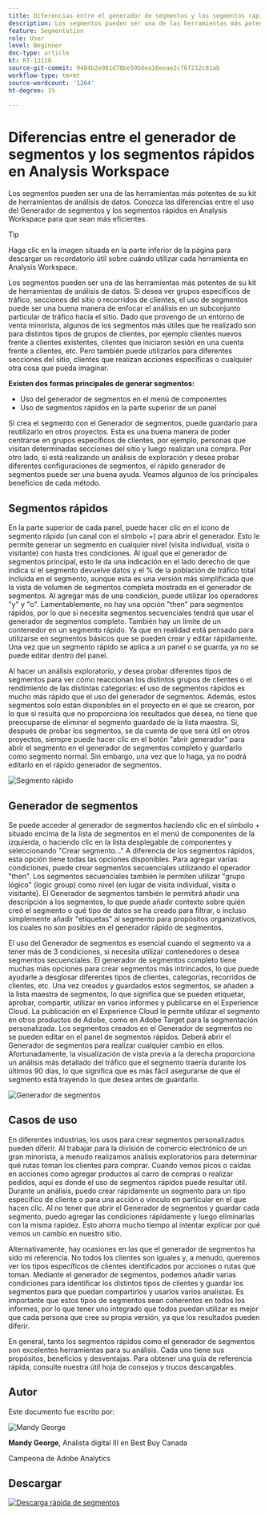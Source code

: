 ```yaml
---
title: Diferencias entre el generador de segmentos y los segmentos rápidos en Analysis Workspace
description: Los segmentos pueden ser una de las herramientas más potentes de su kit de herramientas de análisis de datos. Conozca las diferencias entre el uso del Generador de segmentos y los segmentos rápidos en Analysis Workspace para que sean más eficientes.
feature: Segmentation
role: User
level: Beginner
doc-type: article
kt: KT-13118
source-git-commit: 9484b2e981d78be59b6ea16eeae2cf6f212c81ab
workflow-type: tm+mt
source-wordcount: '1264'
ht-degree: 1%

---
```



# Diferencias entre el generador de segmentos y los segmentos rápidos en Analysis Workspace

Los segmentos pueden ser una de las herramientas más potentes de su kit de herramientas de análisis de datos. Conozca las diferencias entre el uso del Generador de segmentos y los segmentos rápidos en Analysis Workspace para que sean más eficientes.

>[!TIP]
>
> Haga clic en la imagen situada en la parte inferior de la página para descargar un recordatorio útil sobre cuándo utilizar cada herramienta en Analysis Workspace.

Los segmentos pueden ser una de las herramientas más potentes de su kit de herramientas de análisis de datos. Si desea ver grupos específicos de tráfico, secciones del sitio o recorridos de clientes, el uso de segmentos puede ser una buena manera de enfocar el análisis en un subconjunto particular de tráfico hacia el sitio. Dado que provengo de un entorno de venta minorista, algunos de los segmentos más útiles que he realizado son para distintos tipos de grupos de clientes, por ejemplo clientes nuevos frente a clientes existentes, clientes que iniciaron sesión en una cuenta frente a clientes, etc. Pero también puede utilizarlos para diferentes secciones del sitio, clientes que realizan acciones específicas o cualquier otra cosa que pueda imaginar.

**Existen dos formas principales de generar segmentos:**

* Uso del generador de segmentos en el menú de componentes
* Uso de segmentos rápidos en la parte superior de un panel

Si crea el segmento con el Generador de segmentos, puede guardarlo para reutilizarlo en otros proyectos. Esta es una buena manera de poder centrarse en grupos específicos de clientes, por ejemplo, personas que visitan determinadas secciones del sitio y luego realizan una compra. Por otro lado, si está realizando un análisis de exploración y desea probar diferentes configuraciones de segmentos, el rápido generador de segmentos puede ser una buena ayuda. Veamos algunos de los principales beneficios de cada método.

## Segmentos rápidos

En la parte superior de cada panel, puede hacer clic en el icono de segmento rápido (un canal con el símbolo +) para abrir el generador. Esto le permite generar un segmento en cualquier nivel (visita individual, visita o visitante) con hasta tres condiciones. Al igual que el generador de segmentos principal, esto le da una indicación en el lado derecho de que indica si el segmento devuelve datos y el % de la población de tráfico total incluida en el segmento, aunque esta es una versión más simplificada que la vista de volumen de segmentos completa mostrada en el generador de segmentos. Al agregar más de una condición, puede utilizar los operadores &quot;y&quot; y &quot;o&quot;. Lamentablemente, no hay una opción &quot;then&quot; para segmentos rápidos, por lo que si necesita segmentos secuenciales tendrá que usar el generador de segmentos completo. También hay un límite de un contenedor en un segmento rápido. Ya que en realidad está pensado para utilizarse en segmentos básicos que se pueden crear y editar rápidamente. Una vez que un segmento rápido se aplica a un panel o se guarda, ya no se puede editar dentro del panel.

Al hacer un análisis exploratorio, y desea probar diferentes tipos de segmentos para ver cómo reaccionan los distintos grupos de clientes o el rendimiento de las distintas categorías: el uso de segmentos rápidos es mucho más rápido que el uso del generador de segmentos. Además, estos segmentos solo están disponibles en el proyecto en el que se crearon, por lo que si resulta que no proporciona los resultados que desea, no tiene que preocuparse de eliminar el segmento guardado de la lista maestra. Si, después de probar los segmentos, se da cuenta de que será útil en otros proyectos, siempre puede hacer clic en el botón &quot;abrir generador&quot; para abrir el segmento en el generador de segmentos completo y guardarlo como segmento normal. Sin embargo, una vez que lo haga, ya no podrá editarlo en el rápido generador de segmentos.

![Segmento rápido](assets/quick-segement.png)

## Generador de segmentos

Se puede acceder al generador de segmentos haciendo clic en el símbolo + situado encima de la lista de segmentos en el menú de componentes de la izquierda, o haciendo clic en la lista desplegable de componentes y seleccionando &quot;Crear segmento...&quot; A diferencia de los segmentos rápidos, esta opción tiene todas las opciones disponibles. Para agregar varias condiciones, puede crear segmentos secuenciales utilizando el operador &quot;then&quot;. Los segmentos secuenciales también le permiten utilizar &quot;grupo lógico&quot; (logic group) como nivel (en lugar de visita individual, visita o visitante). El Generador de segmentos también le permitirá añadir una descripción a los segmentos, lo que puede añadir contexto sobre quién creó el segmento o qué tipo de datos se ha creado para filtrar, o incluso simplemente añadir &quot;etiquetas&quot; al segmento para propósitos organizativos, los cuales no son posibles en el generador rápido de segmentos.

El uso del Generador de segmentos es esencial cuando el segmento va a tener más de 3 condiciones, si necesita utilizar contenedores o desea segmentos secuenciales. El generador de segmentos completo tiene muchas más opciones para crear segmentos más intrincados, lo que puede ayudarle a desglosar diferentes tipos de clientes, categorías, recorridos de clientes, etc. Una vez creados y guardados estos segmentos, se añaden a la lista maestra de segmentos, lo que significa que se pueden etiquetar, aprobar, compartir, utilizar en varios informes y publicarse en el Experience Cloud. La publicación en el Experience Cloud le permite utilizar el segmento en otros productos de Adobe, como en Adobe Target para la segmentación personalizada. Los segmentos creados en el Generador de segmentos no se pueden editar en el panel de segmentos rápidos. Deberá abrir el Generador de segmentos para realizar cualquier cambio en ellos. Afortunadamente, la visualización de vista previa a la derecha proporciona un análisis más detallado del tráfico que el segmento traería durante los últimos 90 días, lo que significa que es más fácil asegurarse de que el segmento está trayendo lo que desea antes de guardarlo.

![Generador de segmentos](assets/segment-builder-quick.png)

## Casos de uso

En diferentes industrias, los usos para crear segmentos personalizados pueden diferir. Al trabajar para la división de comercio electrónico de un gran minorista, a menudo realizamos análisis exploratorios para determinar qué rutas toman los clientes para comprar. Cuando vemos picos o caídas en acciones como agregar productos al carro de compras o realizar pedidos, aquí es donde el uso de segmentos rápidos puede resultar útil. Durante un análisis, puedo crear rápidamente un segmento para un tipo específico de cliente o para una acción o vínculo en particular en el que hacen clic. Al no tener que abrir el Generador de segmentos y guardar cada segmento, puedo agregar las condiciones rápidamente y luego eliminarlas con la misma rapidez. Esto ahorra mucho tiempo al intentar explicar por qué vemos un cambio en nuestro sitio.

Alternativamente, hay ocasiones en las que el generador de segmentos ha sido mi referencia. No todos los clientes son iguales y, a menudo, queremos ver los tipos específicos de clientes identificados por acciones o rutas que toman. Mediante el generador de segmentos, podemos añadir varias condiciones para identificar los distintos tipos de clientes y guardar los segmentos para que puedan compartirlos y usarlos varios analistas. Es importante que estos tipos de segmentos sean coherentes en todos los informes, por lo que tener uno integrado que todos puedan utilizar es mejor que cada persona que cree su propia versión, ya que los resultados pueden diferir.

En general, tanto los segmentos rápidos como el generador de segmentos son excelentes herramientas para su análisis. Cada uno tiene sus propósitos, beneficios y desventajas. Para obtener una guía de referencia rápida, consulte nuestra útil hoja de consejos y trucos descargables.

## Autor

Este documento fue escrito por:

![Mandy George](assets/mandy-george.jpg)

**Mandy George**, Analista digital III en Best Buy Canada

Campeona de Adobe Analytics

## Descargar

[![Descarga rápida de segmentos](assets/quick-segments-download-small.jpg)](assets/Adobe_Analytics_Segments_Vs_Segment_Builder_Reference_Guide.pdf)
